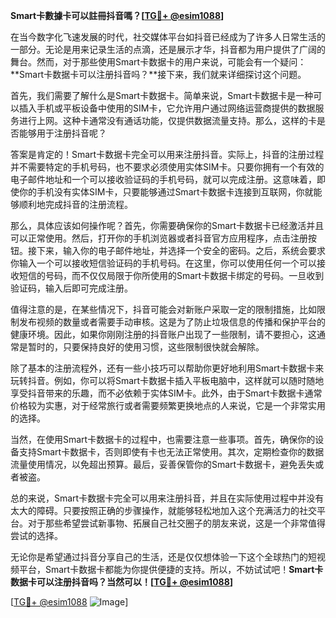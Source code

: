 **Smart卡數據卡可以註冊抖音嗎？[[TG💪+ @esim1088](https://t.me/s/esim1088)]**

在当今数字化飞速发展的时代，社交媒体平台如抖音已经成为了许多人日常生活的一部分。无论是用来记录生活的点滴，还是展示才华，抖音都为用户提供了广阔的舞台。然而，对于那些使用Smart卡数据卡的用户来说，可能会有一个疑问：**Smart卡数据卡可以注册抖音吗？**接下来，我们就来详细探讨这个问题。

首先，我们需要了解什么是Smart卡数据卡。简单来说，Smart卡数据卡是一种可以插入手机或平板设备中使用的SIM卡，它允许用户通过网络运营商提供的数据服务进行上网。这种卡通常没有通话功能，仅提供数据流量支持。那么，这样的卡是否能够用于注册抖音呢？

答案是肯定的！Smart卡数据卡完全可以用来注册抖音。实际上，抖音的注册过程并不需要特定的手机号码，也不要求必须使用实体SIM卡。只要你拥有一个有效的电子邮件地址和一个可以接收验证码的手机号码，就可以完成注册。这意味着，即使你的手机没有实体SIM卡，只要能够通过Smart卡数据卡连接到互联网，你就能够顺利地完成抖音的注册流程。

那么，具体应该如何操作呢？首先，你需要确保你的Smart卡数据卡已经激活并且可以正常使用。然后，打开你的手机浏览器或者抖音官方应用程序，点击注册按钮。接下来，输入你的电子邮件地址，并选择一个安全的密码。之后，系统会要求你输入一个可以接收短信验证码的手机号码。在这里，你可以使用任何一个可以接收短信的号码，而不仅仅局限于你所使用的Smart卡数据卡绑定的号码。一旦收到验证码，输入后即可完成注册。

值得注意的是，在某些情况下，抖音可能会对新账户采取一定的限制措施，比如限制发布视频的数量或者需要手动审核。这是为了防止垃圾信息的传播和保护平台的健康环境。因此，如果你刚刚注册的抖音账户出现了一些限制，请不要担心，这通常是暂时的，只要保持良好的使用习惯，这些限制很快就会解除。

除了基本的注册流程外，还有一些小技巧可以帮助你更好地利用Smart卡数据卡来玩转抖音。例如，你可以将Smart卡数据卡插入平板电脑中，这样就可以随时随地享受抖音带来的乐趣，而不必依赖于实体SIM卡。此外，由于Smart卡数据卡通常价格较为实惠，对于经常旅行或者需要频繁更换地点的人来说，它是一个非常实用的选择。

当然，在使用Smart卡数据卡的过程中，也需要注意一些事项。首先，确保你的设备支持Smart卡数据卡，否则即使有卡也无法正常使用。其次，定期检查你的数据流量使用情况，以免超出预算。最后，妥善保管你的Smart卡数据卡，避免丢失或者被盗。

总的来说，Smart卡数据卡完全可以用来注册抖音，并且在实际使用过程中并没有太大的障碍。只要按照正确的步骤操作，就能够轻松地加入这个充满活力的社交平台。对于那些希望尝试新事物、拓展自己社交圈子的朋友来说，这是一个非常值得尝试的选择。

无论你是希望通过抖音分享自己的生活，还是仅仅想体验一下这个全球热门的短视频平台，Smart卡数据卡都能为你提供便捷的支持。所以，不妨试试吧！**Smart卡数据卡可以注册抖音吗？当然可以！[[TG💪+ @esim1088](https://t.me/s/esim1088)]**

[[TG💪+ @esim1088](https://t.me/s/esim1088) ![Image](https://i.postimg.cc/4NQfJmqS/Snipaste-2025-05-13-00-14-12.png)]